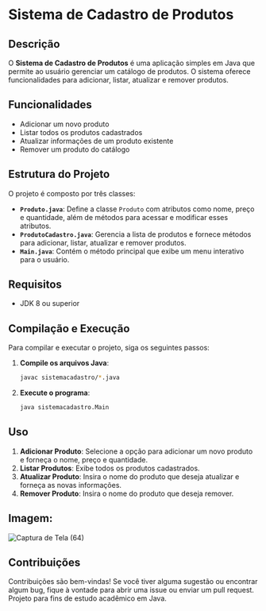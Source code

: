 # Sistema de Cadastro de Produtos

## Descrição

O **Sistema de Cadastro de Produtos** é uma aplicação simples em Java que permite ao usuário gerenciar um catálogo de produtos. O sistema oferece funcionalidades para adicionar, listar, atualizar e remover produtos.

## Funcionalidades

- Adicionar um novo produto
- Listar todos os produtos cadastrados
- Atualizar informações de um produto existente
- Remover um produto do catálogo

## Estrutura do Projeto

O projeto é composto por três classes:

- **`Produto.java`**: Define a classe `Produto` com atributos como nome, preço e quantidade, além de métodos para acessar e modificar esses atributos.
- **`ProdutoCadastro.java`**: Gerencia a lista de produtos e fornece métodos para adicionar, listar, atualizar e remover produtos.
- **`Main.java`**: Contém o método principal que exibe um menu interativo para o usuário.

## Requisitos

- JDK 8 ou superior

## Compilação e Execução

Para compilar e executar o projeto, siga os seguintes passos:

1. **Compile os arquivos Java**:

    ```bash
    javac sistemacadastro/*.java
    ```

2. **Execute o programa**:

    ```bash
    java sistemacadastro.Main
    ```

## Uso

1. **Adicionar Produto**: Selecione a opção para adicionar um novo produto e forneça o nome, preço e quantidade.
2. **Listar Produtos**: Exibe todos os produtos cadastrados.
3. **Atualizar Produto**: Insira o nome do produto que deseja atualizar e forneça as novas informações.
4. **Remover Produto**: Insira o nome do produto que deseja remover.

## Imagem: 
![Captura de Tela (64)](https://github.com/user-attachments/assets/9b474aa3-0988-4dbb-ac45-2f57060590e7)

## Contribuições

Contribuições são bem-vindas! Se você tiver alguma sugestão ou encontrar algum bug, fique à vontade para abrir uma issue ou enviar um pull request.
Projeto para fins de estudo acadêmico em Java.


